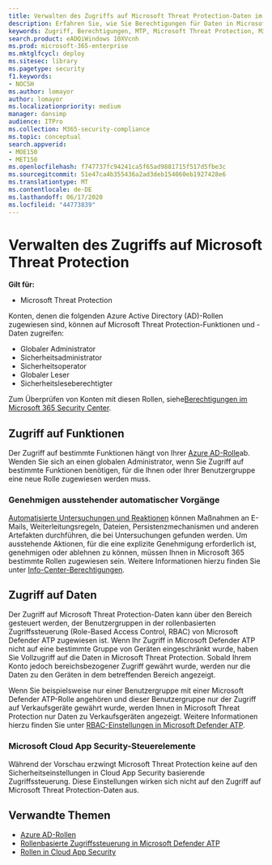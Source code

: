 ```yaml
---
title: Verwalten des Zugriffs auf Microsoft Threat Protection-Daten im Microsoft 365 Security Center
description: Erfahren Sie, wie Sie Berechtigungen für Daten in Microsoft Threat Protection verwalten
keywords: Zugriff, Berechtigungen, MTP, Microsoft Threat Protection, M365, Sicherheit, MCAS, MDATP, Cloud App Security, Microsoft Defender Advanced Threat Protection, Bereich, bereichsbezogen, RBAC
search.product: eADQiWindows 10XVcnh
ms.prod: microsoft-365-enterprise
ms.mktglfcycl: deploy
ms.sitesec: library
ms.pagetype: security
f1.keywords:
- NOCSH
ms.author: lomayor
author: lomayor
ms.localizationpriority: medium
manager: dansimp
audience: ITPro
ms.collection: M365-security-compliance
ms.topic: conceptual
search.appverid:
- MOE150
- MET150
ms.openlocfilehash: f747737fc94241ca5f65ad9881715f517d5fbe3c
ms.sourcegitcommit: 51e47ca4b355436a2ad3deb154060eb1927428e6
ms.translationtype: MT
ms.contentlocale: de-DE
ms.lasthandoff: 06/17/2020
ms.locfileid: "44773839"
---
```

# <a name="manage-access-to-microsoft-threat-protection"></a>Verwalten des Zugriffs auf Microsoft Threat Protection

**Gilt für:**
- Microsoft Threat Protection

Konten, denen die folgenden Azure Active Directory (AD)-Rollen zugewiesen sind, können auf Microsoft Threat Protection-Funktionen und -Daten zugreifen:
- Globaler Administrator
- Sicherheitsadministrator
- Sicherheitsoperator
- Globaler Leser
- Sicherheitsleseberechtigter

Zum Überprüfen von Konten mit diesen Rollen, siehe[Berechtigungen im Microsoft 365 Security Center](https://security.microsoft.com/permissions).

## <a name="access-to-functionality"></a>Zugriff auf Funktionen
Der Zugriff auf bestimmte Funktionen hängt von Ihrer [Azure AD-Rolle](https://docs.microsoft.com/azure/active-directory/users-groups-roles/directory-assign-admin-roles)ab. Wenden Sie sich an einen globalen Administrator, wenn Sie Zugriff auf bestimmte Funktionen benötigen, für die Ihnen oder Ihrer Benutzergruppe eine neue Rolle zugewiesen werden muss.

### <a name="approve-pending-automated-tasks"></a>Genehmigen ausstehender automatischer Vorgänge
[Automatisierte Untersuchungen und Reaktionen](mtp-autoir-actions.md) können Maßnahmen an E-Mails, Weiterleitungsregeln, Dateien, Persistenzmechanismen und anderen Artefakten durchführen, die bei Untersuchungen gefunden werden. Um ausstehende Aktionen, für die eine explizite Genehmigung erforderlich ist, genehmigen oder ablehnen zu können, müssen Ihnen in Microsoft 365 bestimmte Rollen zugewiesen sein. Weitere Informationen hierzu finden Sie unter [Info-Center-Berechtigungen](mtp-action-center.md#required-permissions-for-action-center-tasks).

## <a name="access-to-data"></a>Zugriff auf Daten
Der Zugriff auf Microsoft Threat Protection-Daten kann über den Bereich gesteuert werden, der Benutzergruppen in der rollenbasierten Zugriffssteuerung (Role-Based Access Control, RBAC) von Microsoft Defender ATP zugewiesen ist. Wenn Ihr Zugriff in Microsoft Defender ATP nicht auf eine bestimmte Gruppe von Geräten eingeschränkt wurde, haben Sie Vollzugriff auf die Daten in Microsoft Threat Protection. Sobald Ihrem Konto jedoch bereichsbezogener Zugriff gewährt wurde, werden nur die Daten zu den Geräten in dem betreffenden Bereich angezeigt.

Wenn Sie beispielsweise nur einer Benutzergruppe mit einer Microsoft Defender ATP-Rolle angehören und dieser Benutzergruppe nur der Zugriff auf Verkaufsgeräte gewährt wurde, werden Ihnen in Microsoft Threat Protection nur Daten zu Verkaufsgeräten angezeigt. Weitere Informationen hierzu finden Sie unter [RBAC-Einstellungen in Microsoft Defender ATP](https://docs.microsoft.com/windows/security/threat-protection/microsoft-defender-atp/rbac).

### <a name="microsoft-cloud-app-security-access-controls"></a>Microsoft Cloud App Security-Steuerelemente
Während der Vorschau erzwingt Microsoft Threat Protection keine auf den Sicherheitseinstellungen in Cloud App Security basierende Zugriffssteuerung. Diese Einstellungen wirken sich nicht auf den Zugriff auf Microsoft Threat Protection-Daten aus.

## <a name="related-topics"></a>Verwandte Themen

- [Azure AD-Rollen](https://docs.microsoft.com/azure/active-directory/users-groups-roles/directory-assign-admin-roles)
- [Rollenbasierte Zugriffssteuerung in Microsoft Defender ATP](https://docs.microsoft.com/windows/security/threat-protection/microsoft-defender-atp/rbac)
- [Rollen in Cloud App Security](https://docs.microsoft.com/cloud-app-security/manage-admins)
